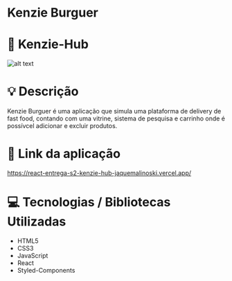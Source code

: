 # Kenzie Burguer

# :rocket: Kenzie-Hub

![alt text](https://i.ibb.co/SJRVd5M/Black-and-Brown-Makeup-Photo-Collage-35-20-cm.png)

# :bulb: Descrição

Kenzie Burguer é uma aplicação que simula uma plataforma de delivery de fast food, contando com uma vitrine, sistema de pesquisa e carrinho onde é possívcel adicionar e excluir produtos.

# :link: Link da aplicação

https://react-entrega-s2-kenzie-hub-jaquemalinoski.vercel.app/

# :computer: Tecnologias / Bibliotecas Utilizadas

- HTML5 
- CSS3 
- JavaScript 
- React 
- Styled-Components 
